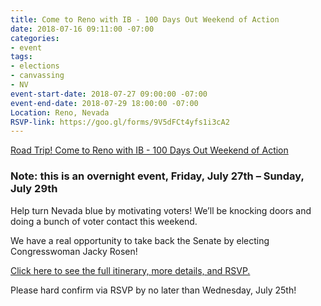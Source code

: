 ```yaml
---
title: Come to Reno with IB - 100 Days Out Weekend of Action
date: 2018-07-16 09:11:00 -07:00
categories:
- event
tags:
- elections
- canvassing
- NV
event-start-date: 2018-07-27 09:00:00 -07:00
event-end-date: 2018-07-29 18:00:00 -07:00
Location: Reno, Nevada
RSVP-link: https://goo.gl/forms/9V5dFCt4yfs1i3cA2
---
```


[Road Trip! Come to Reno with IB - 100 Days Out Weekend of Action](https://goo.gl/forms/9V5dFCt4yfs1i3cA2)

### Note: this is an overnight event, Friday, July 27th – Sunday, July 29th 

Help turn Nevada blue by motivating voters! We’ll be knocking doors and doing a bunch of voter contact this weekend. 

We have a real opportunity to take back the Senate by electing Congresswoman Jacky Rosen! 

[Click here to see the full itinerary, more details, and RSVP.](https://goo.gl/forms/9V5dFCt4yfs1i3cA2)

Please hard confirm via RSVP by no later than Wednesday, July 25th!